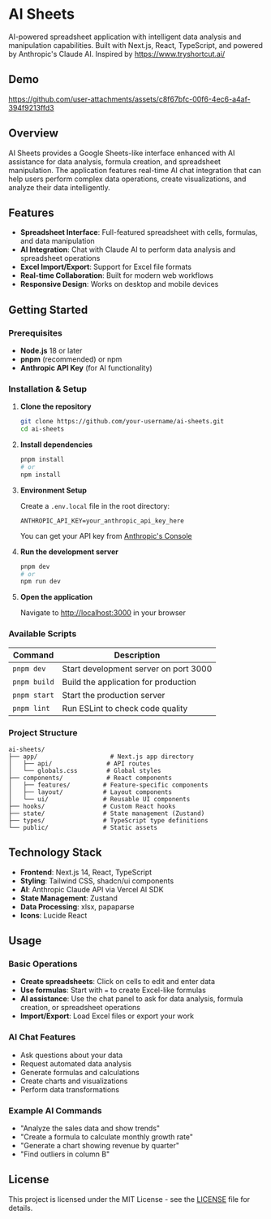 # AI Sheets

AI-powered spreadsheet application with intelligent data analysis and manipulation capabilities. Built with Next.js, React, TypeScript, and powered by Anthropic's Claude AI. Inspired by https://www.tryshortcut.ai/

## Demo

https://github.com/user-attachments/assets/c8f67bfc-00f6-4ec6-a4af-394f9213ffd3

## Overview

AI Sheets provides a Google Sheets-like interface enhanced with AI assistance for data analysis, formula creation, and spreadsheet manipulation. The application features real-time AI chat integration that can help users perform complex data operations, create visualizations, and analyze their data intelligently.

## Features

- **Spreadsheet Interface**: Full-featured spreadsheet with cells, formulas, and data manipulation
- **AI Integration**: Chat with Claude AI to perform data analysis and spreadsheet operations
- **Excel Import/Export**: Support for Excel file formats
- **Real-time Collaboration**: Built for modern web workflows
- **Responsive Design**: Works on desktop and mobile devices

## Getting Started

### Prerequisites

- **Node.js** 18 or later
- **pnpm** (recommended) or npm
- **Anthropic API Key** (for AI functionality)

### Installation & Setup

1. **Clone the repository**
   ```bash
   git clone https://github.com/your-username/ai-sheets.git
   cd ai-sheets
   ```

2. **Install dependencies**
   ```bash
   pnpm install
   # or
   npm install
   ```

3. **Environment Setup**
   
   Create a `.env.local` file in the root directory:
   ```env
   ANTHROPIC_API_KEY=your_anthropic_api_key_here
   ```
   
   You can get your API key from [Anthropic's Console](https://console.anthropic.com/)

4. **Run the development server**
   ```bash
   pnpm dev
   # or
   npm run dev
   ```

5. **Open the application**
   
   Navigate to [http://localhost:3000](http://localhost:3000) in your browser

### Available Scripts

| Command | Description |
|---------|-------------|
| `pnpm dev` | Start development server on port 3000 |
| `pnpm build` | Build the application for production |
| `pnpm start` | Start the production server |
| `pnpm lint` | Run ESLint to check code quality |

### Project Structure

```
ai-sheets/
├── app/                    # Next.js app directory
│   ├── api/               # API routes
│   └── globals.css        # Global styles
├── components/            # React components
│   ├── features/         # Feature-specific components
│   ├── layout/           # Layout components
│   └── ui/               # Reusable UI components
├── hooks/                # Custom React hooks
├── state/                # State management (Zustand)
├── types/                # TypeScript type definitions
└── public/               # Static assets
```

## Technology Stack

- **Frontend**: Next.js 14, React, TypeScript
- **Styling**: Tailwind CSS, shadcn/ui components
- **AI**: Anthropic Claude API via Vercel AI SDK
- **State Management**: Zustand
- **Data Processing**: xlsx, papaparse
- **Icons**: Lucide React

## Usage

### Basic Operations
- **Create spreadsheets**: Click on cells to edit and enter data
- **Use formulas**: Start with `=` to create Excel-like formulas
- **AI assistance**: Use the chat panel to ask for data analysis, formula creation, or spreadsheet operations
- **Import/Export**: Load Excel files or export your work

### AI Chat Features
- Ask questions about your data
- Request automated data analysis
- Generate formulas and calculations
- Create charts and visualizations
- Perform data transformations

### Example AI Commands
- "Analyze the sales data and show trends"
- "Create a formula to calculate monthly growth rate"
- "Generate a chart showing revenue by quarter"
- "Find outliers in column B"

## License

This project is licensed under the MIT License - see the [LICENSE](LICENSE) file for details.